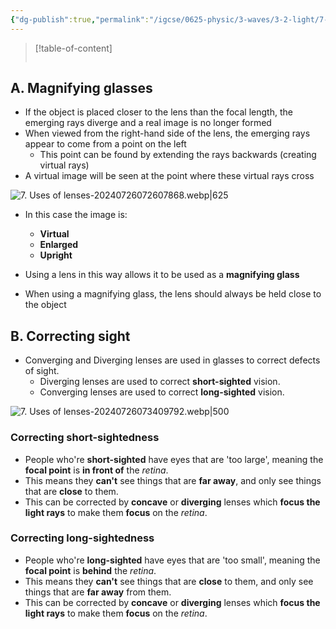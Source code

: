 ```yaml
---
{"dg-publish":true,"permalink":"/igcse/0625-physic/3-waves/3-2-light/7-uses-of-lenses/"}
---
```


> [!table-of-content]
> ```table-of-contents
> ```

## A. Magnifying glasses
- If the object is placed closer to the lens than the focal length, the emerging rays diverge and a real image is no longer formed
- When viewed from the right-hand side of the lens, the emerging rays appear to come from a point on the left
    - This point can be found by extending the rays backwards (creating virtual rays)
- A virtual image will be seen at the point where these virtual rays cross

![7. Uses of lenses-20240726072607868.webp|625](/img/user/IGCSE/0625%20-%20Physic/3.%20Waves/3.2.%20Light/Resources/7.%20Uses%20of%20lenses-20240726072607868.webp)

- In this case the image is:
	- **Virtual**
	- **Enlarged**
	- **Upright**

- Using a lens in this way allows it to be used as a **magnifying glass**
- When using a magnifying glass, the lens should always be held close to the object

## B. Correcting sight
- Converging and Diverging lenses are used in glasses to correct defects of sight.
	- Diverging lenses are used to correct **short-sighted** vision.
	- Converging lenses are used to correct **long-sighted** vision.

![7. Uses of lenses-20240726073409792.webp|500](/img/user/IGCSE/0625%20-%20Physic/3.%20Waves/3.2.%20Light/Resources/7.%20Uses%20of%20lenses-20240726073409792.webp)

### Correcting short-sightedness
- People who're **short-sighted** have eyes that are 'too large', meaning the **focal point** is **in front of** the *retina*.
- This means they **can't** see things that are **far away**, and only see things that are **close** to them.
- This can be corrected by **concave** or **diverging** lenses which **focus the light rays** to make them **focus** on the *retina*.

### Correcting long-sightedness
- People who're **long-sighted** have eyes that are 'too small', meaning the **focal point** is **behind** the *retina*.
- This means they **can't** see things that are **close** to them, and only see things that are **far away** from them.
- This can be corrected by **concave** or **diverging** lenses which **focus the light rays** to make them **focus** on the *retina*.
